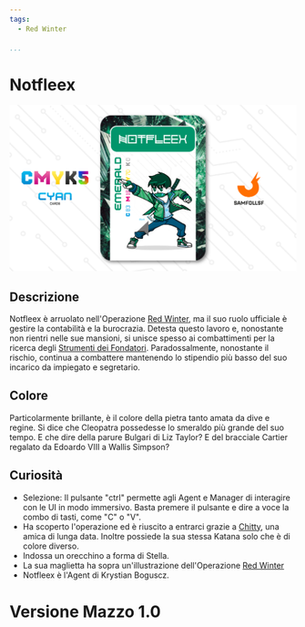```yaml
---
tags:
  - Red Winter

...
```


# Notfleex

![notfleex](../eg/C/notfleex.jpg)

## Descrizione

Notfleex è arruolato nell'Operazione [Red Winter](../Magenta/alesdreams.md), ma il suo ruolo ufficiale è gestire la contabilità e la burocrazia. Detesta questo lavoro e, nonostante non rientri nelle sue mansioni, si unisce spesso ai combattimenti per la ricerca degli [Strumenti dei Fondatori](../Remix/tool.md). Paradossalmente, nonostante il rischio, continua a combattere mantenendo lo stipendio più basso del suo incarico da impiegato e segretario.

## Colore

Particolarmente brillante, è il colore della pietra tanto amata da dive e regine. Si dice che Cleopatra possedesse lo smeraldo più grande del suo tempo. E che dire della parure Bulgari di Liz Taylor? E del bracciale Cartier regalato da Edoardo VIII a Wallis Simpson?

## Curiosità

- Selezione: Il pulsante "ctrl" permette agli Agent e Manager di interagire con le UI in modo immersivo. Basta premere il pulsante e dire a voce la combo di tasti, come "C" o "V".
- Ha scoperto l'operazione ed è riuscito a entrarci grazie a [Chitty](../Magenta/chitty.md), una amica di lunga data. Inoltre possiede la sua stessa Katana solo che è di colore diverso.
- Indossa un orecchino a forma di Stella.
- La sua maglietta ha sopra un'illustrazione dell'Operazione [Red Winter](../Magenta/alesdreams.md)
- Notfleex è l'Agent di Krystian Boguscz.

# Versione Mazzo 1.0